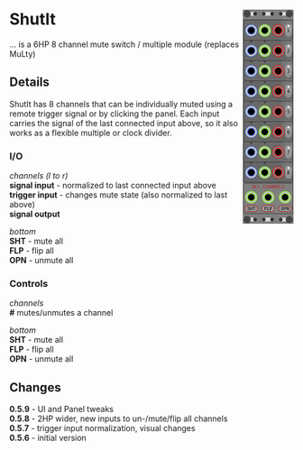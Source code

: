 # ShutIt <img align="right" src="images/shutit_100.png">
... is a 6HP 8 channel mute switch / multiple module (replaces MuLty)  
 
## Details
ShutIt has 8 channels that can be individually muted using a remote trigger signal or by clicking the panel.
Each input carries the signal of the last connected input above, so it also works as a flexible multiple or clock divider.

### I/O
_channels (l to r)_  
__signal input__ - normalized to last connected input above  
__trigger input__ - changes mute state (also normalized to last above)  
__signal output__   

_bottom_  
__SHT__ - mute all  
__FLP__ - flip all  
__OPN__ - unmute all  

### Controls
_channels_  
__#__ mutes/unmutes a channel  

_bottom_  
__SHT__ - mute all  
__FLP__ - flip all  
__OPN__ - unmute all  


## Changes
__0.5.9__ - UI and Panel tweaks  
__0.5.8__ - 2HP wider, new inputs to un-/mute/flip all channels  
__0.5.7__ - trigger input normalization, visual changes  
__0.5.6__ - initial version
